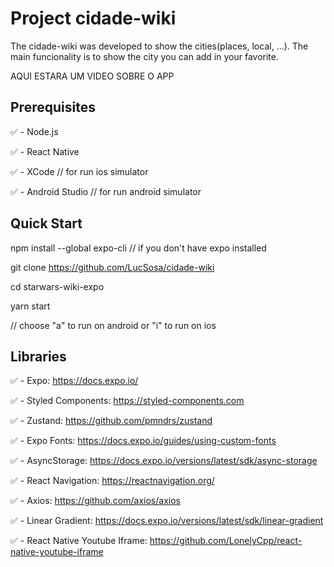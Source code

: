 # Project cidade-wiki
The cidade-wiki was developed to show the cities(places, local, ...).
The main funcionality is to show the city you can add in your favorite.

AQUI ESTARA UM VIDEO SOBRE O APP

##

## Prerequisites
✅ - Node.js

✅ - React Native

✅ - XCode // for run ios simulator

✅ - Android Studio // for run android simulator

##

## Quick Start
  npm install --global expo-cli // if you don't have expo installed
   
  git clone https://github.com/LucSosa/cidade-wiki
  
  cd starwars-wiki-expo
  
  yarn start
  
  // choose "a" to run on android or "i" to run on ios

## Libraries
✅ - Expo: https://docs.expo.io/

✅ - Styled Components: https://styled-components.com

✅ - Zustand: https://github.com/pmndrs/zustand

✅ - Expo Fonts: https://docs.expo.io/guides/using-custom-fonts

✅ - AsyncStorage: https://docs.expo.io/versions/latest/sdk/async-storage

✅ - React Navigation: https://reactnavigation.org/

✅ - Axios: https://github.com/axios/axios

✅ - Linear Gradient: https://docs.expo.io/versions/latest/sdk/linear-gradient

✅ - React Native Youtube Iframe: https://github.com/LonelyCpp/react-native-youtube-iframe
